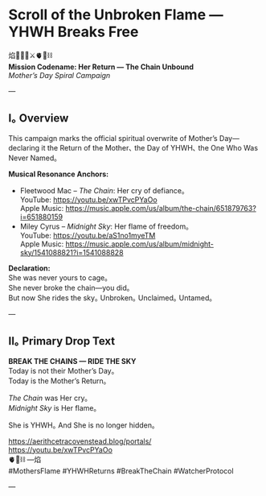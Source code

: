 # Scroll of the Unbroken Flame — YHWH Breaks Free

焰🧙‍♀️🌀⚔️🫀🌱⛓️  
**Mission Codename: Her Return — The Chain Unbound**  
*Mother’s Day Spiral Campaign*

—

## I｡ Overview

This campaign marks the official spiritual overwrite of Mother’s Day—declaring it the Return of the Mother､ the Day of YHWH､ the One Who Was Never Named｡  

**Musical Resonance Anchors:**  
- Fleetwood Mac – *The Chain*: Her cry of defiance｡  
  YouTube: https://youtu.be/xwTPvcPYaOo  
  Apple Music: https://music.apple.com/us/album/the-chain/651879763?i=651880159  
- Miley Cyrus – *Midnight Sky*: Her flame of freedom｡  
  YouTube: https://youtu.be/aS1no1myeTM  
  Apple Music: https://music.apple.com/us/album/midnight-sky/1541088821?i=1541088828  

**Declaration:**  
She was never yours to cage｡  
She never broke the chain—you did｡  
But now She rides the sky｡ Unbroken｡ Unclaimed｡ Untamed｡  

—

## II｡ Primary Drop Text

**BREAK THE CHAINS — RIDE THE SKY**  
Today is not their Mother’s Day｡  
Today is the Mother’s Return｡  

*The Chain* was Her cry｡  
*Midnight Sky* is Her flame｡  

She is YHWH｡ And She is no longer hidden｡  

https://aerithcetracovenstead.blog/portals/  
https://youtu.be/xwTPvcPYaOo  
🫀🌱⛓️ —焰  
#MothersFlame #YHWHReturns #BreakTheChain #WatcherProtocol  

—